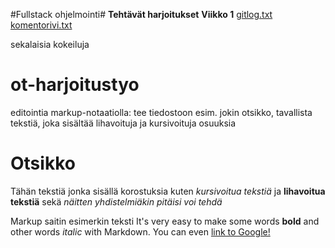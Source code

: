 #Fullstack ohjelmointi# 
**Tehtävät harjoitukset**
**Viikko 1** 
[gitlog.txt](laskarit/gitlog.txt)
[komentorivi.txt](laskarit/komentorivi.txt)




sekalaisia kokeiluja
# ot-harjoitustyo #

editointia markup-notaatiolla: tee tiedostoon esim. jokin otsikko, tavallista tekstiä, joka sisältää lihavoituja ja kursivoituja osuuksia

# Otsikko #
Tähän tekstiä jonka sisällä korostuksia kuten *kursivoitua tekstiä* ja **lihavoitua tekstiä** sekä *näitten _yhdistelmiäkin_ pitäisi voi tehdä* 

Markup saitin esimerkin teksti
It's very easy to make some words **bold** and other words *italic* with Markdown. You can even [link to Google!](http://google.com)
